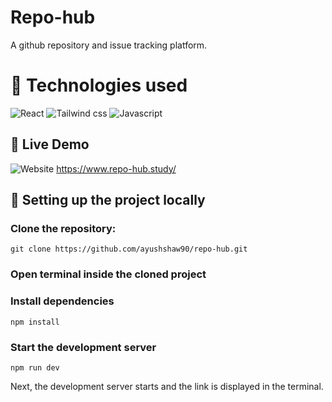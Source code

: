 # Repo-hub
A github repository and issue tracking platform.

# 👩 Technologies used

![React](https://img.shields.io/badge/React-334155?style=for-the-badge&logo=react&logoColor=61DAFB)
![Tailwind css](https://img.shields.io/badge/Tailwind%20CSS-E11D48?style=for-the-badge&logo=tailwindcss&logoColor=FFFFFF)
![Javascript](https://img.shields.io/badge/JavaScript-334151?style=for-the-badge&logo=javascript&logoColor=fb923c)

## 🚀 Live Demo
![Website](https://img.shields.io/badge/website-up-greene)
https://www.repo-hub.study/


## 🔧 Setting up the project locally

### Clone the repository:

```
git clone https://github.com/ayushshaw90/repo-hub.git
```
### Open terminal inside the cloned project

### Install dependencies

```
npm install
```


### Start the development server
```
npm run dev
```

Next, the development server starts and the link is displayed in the terminal.
